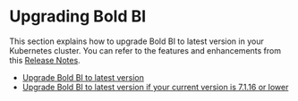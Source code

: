 # Upgrading Bold BI

This section explains how to upgrade Bold BI to latest version in your Kubernetes cluster. You can refer to the features and enhancements from this [Release Notes](https://www.boldbi.com/release-history/7-11).

* [Upgrade Bold BI to latest version](../upgrade/upgrade.md)
* [Upgrade Bold BI to latest version if your current version is 7.1.16 or lower](../upgrade/7-2_upgrade.md)
